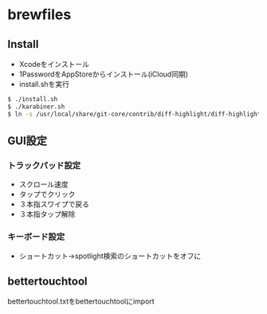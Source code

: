 # brewfiles

## Install

- Xcodeをインストール
- 1PasswordをAppStoreからインストール(iCloud同期)
- install.shを実行

``` bash
$ ./install.sh
$ ./karabiner.sh
$ ln -s /usr/local/share/git-core/contrib/diff-highlight/diff-highlight /usr/local/bin
```

## GUI設定
### トラックパッド設定
- スクロール速度
- タップでクリック
- ３本指スワイプで戻る
- ３本指タップ解除

### キーボード設定
- ショートカット->spotlight検索のショートカットをオフに

## bettertouchtool
bettertouchtool.txtをbettertouchtoolにimport
